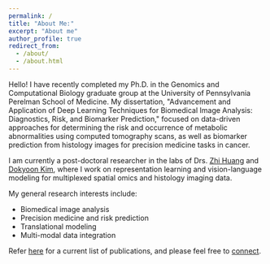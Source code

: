 ```yaml
---
permalink: /
title: "About Me:"
excerpt: "About me"
author_profile: true
redirect_from: 
  - /about/
  - /about.html
---
```

Hello! I have recently completed my Ph.D. in the Genomics and Computational Biology graduate group at the University of Pennsylvania Perelman School of Medicine. My dissertation, "Advancement and Application of Deep Learning Techniques for Biomedical Image Analysis: Diagnostics, Risk, and Biomarker Prediction," focused on data-driven approaches for determining the risk and occurrence of metabolic abnormalities using computed tomography scans, as well as biomarker prediction from histology images for precision medicine tasks in cancer.

I am currently a post-doctoral researcher in the labs of Drs. [Zhi Huang](https://www.zhihuang.ai/) and [Dokyoon Kim](https://www.biomedinfolab.com/), where I work on representation learning and vision-language modeling for multiplexed spatial omics and histology imaging data.

My general research interests include:
* Biomedical image analysis
* Precision medicine and risk prediction
* Translational modeling 
* Multi-modal data integration

Refer [here](https://scholar.google.com/citations?hl=en&user=3k9R9kUAAAAJ&view_op=list_works&sortby=pubdate) for a current list of publications, and please feel free to [connect](https://www.linkedin.com/in/jacobleiby/). 
